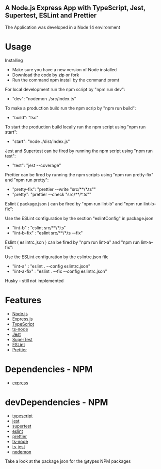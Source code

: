 ## A Node.js Express App with TypeScript, Jest, Supertest, ESLint and Prettier

The Application was developed in a Node 14 environment

# Usage

Installing

- Make sure you have a new version of Node installed
- Download the code by zip or fork
- Run the command npm install by the command promt

For local development run the npm script by "npm run dev":

 - "dev": "nodemon ./src/index.ts"
 
To make a production build run the npm scrip by "npm run build":

 -  "build": "tsc"
 
To start the production build locally run the npm script using "npm run start":

 - "start": "node ./dist/index.js"

Jest and Supertest can be fired by running the npm script using "npm run test":

 - "test": "jest --coverage"

Prettier can be fired by running the npm scripts using "npm run pretty-fix" and "npm run pretty":

 - "pretty-fix": "prettier --write \"src/**/*.ts\"" 
 - "pretty": "prettier --check \"src/**/*.ts\""

Eslint ( package.json ) can be fired by "npm run lint-b" and "npm run lint-b-fix":

 Use the ESLint configuration by the section "eslintConfig" in package.json
 - "lint-b" : "eslint src/**/*.ts"
 - "lint-b-fix" : "eslint src/**/*.ts --fix"
 
Eslint ( eslintrc.json ) can be fired by "npm run lint-a" and "npm run lint-a-fix":

Use the ESLint configuration by the eslintrc.json file
 - "lint-a" : "eslint  . --config eslintrc.json"
 - "lint-a-fix" : "eslint . --fix --config eslintrc.json"

Husky - still not implemented

# Features

- [Node.js](https://nodejs.org/)
- [Express.js](https://expressjs.com/)
- [TypeScript](https://www.typescriptlang.org/)
- [ts-node](https://typestrong.org/ts-node/)
- [Jest](https://jestjs.io/)
- [SuperTest](https://github.com/ladjs/supertest#readme/)
- [ESLint](https://eslint.org/)
- [Prettier](https://prettier.io/)

# Dependencies - NPM

- [express](https://www.npmjs.com/package/express/)

# devDependencies - NPM

- [typescript](https://www.npmjs.com/package/typescript/)
- [jest](https://www.npmjs.com/package/jest/)
- [supertest](https://www.npmjs.com/package/supertest/)
- [eslint](https://www.npmjs.com/package/eslint/)
- [prettier](https://www.npmjs.com/package/prettier/)
- [ts-node](https://www.npmjs.com/package/ts-node/)
- [ts-jest](https://www.npmjs.com/package/ts-jest/)
- [nodemon](https://www.npmjs.com/package/nodemon/)

Take a look at the package json for the @types NPM packages 
